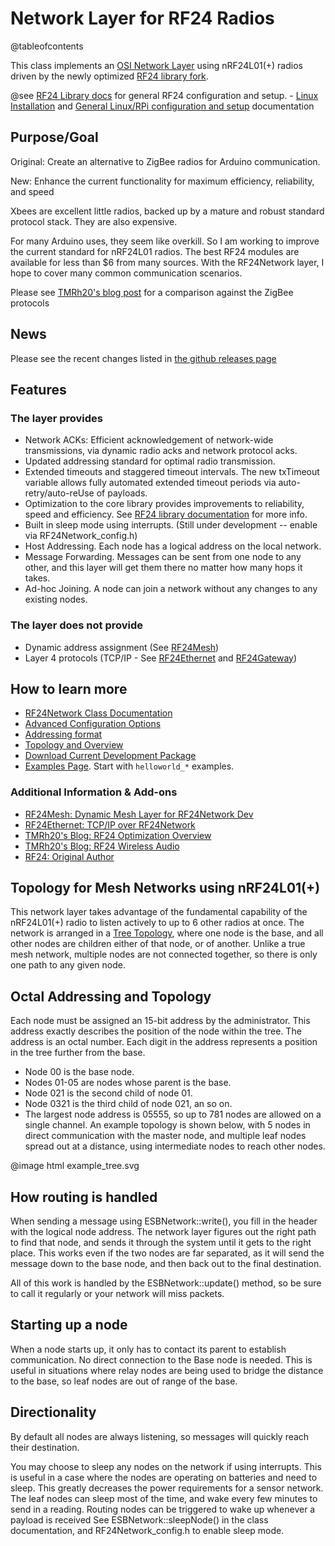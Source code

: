 # Network Layer for RF24 Radios

@tableofcontents

This class implements an [OSI Network Layer](http://en.wikipedia.org/wiki/Network_layer) using nRF24L01(+) radios driven
by the newly optimized [RF24 library fork](http://nRF24.github.com/RF24/).

@see
[RF24 Library docs](http://nRF24.github.io/RF24/) for general RF24 configuration and setup.
    - [Linux Installation](http://nRF24.github.io/RF24/md_docs_linux_install.html) and [General Linux/RPi configuration and setup](http://nRF24.github.io/RF24/md_docs_rpi_general.html) documentation

## Purpose/Goal

Original: Create an alternative to ZigBee radios for Arduino communication.

New: Enhance the current functionality for maximum efficiency, reliability, and speed

Xbees are excellent little radios, backed up by a mature and robust standard
protocol stack. They are also expensive.

For many Arduino uses, they seem like overkill. So I am working to improve the current
standard for nRF24L01 radios. The best RF24 modules are available for less than
$6 from many sources. With the RF24Network layer, I hope to cover many
common communication scenarios.

Please see [TMRh20's blog post](https://tmrh20.blogspot.com/2019/05/comparative-performance-analysis.html)
for a comparison against the ZigBee protocols

## News

Please see the recent changes listed in [the github releases page](https://github.com/nRF24/RF24Network/releases)

## Features

### The layer provides

- Network ACKs: Efficient acknowledgement of network-wide transmissions, via dynamic radio acks and network protocol acks.
- Updated addressing standard for optimal radio transmission.
- Extended timeouts and staggered timeout intervals. The new txTimeout variable allows fully automated extended timeout periods via auto-retry/auto-reUse of payloads.
- Optimization to the core library provides improvements to reliability, speed and efficiency. See [RF24 library documentation](https://nRF24.github.io/RF24) for more info.
- Built in sleep mode using interrupts. (Still under development -- enable via RF24Network_config.h)
- Host Addressing. Each node has a logical address on the local network.
- Message Forwarding. Messages can be sent from one node to any other, and
  this layer will get them there no matter how many hops it takes.
- Ad-hoc Joining. A node can join a network without any changes to any
  existing nodes.

### The layer does not provide

- Dynamic address assignment (See [RF24Mesh](https://github.com/nRF24/RF24Mesh))
- Layer 4 protocols (TCP/IP - See [RF24Ethernet](https://github.com/nRF24/RF24Ethernet) and [RF24Gateway](https://github.com/nRF24/RF24Gateway))

## How to learn more

- [RF24Network Class Documentation](classRF24Network.html)
- [Advanced Configuration Options](md_docs_advanced_config.html)
- [Addressing format](md_docs_addressing.html)
- [Topology and Overview](md_docs_tuning.html)
- [Download Current Development Package](https://github.com/TMRh20/RF24Network/archive/Development.zip)
- [Examples Page](examples.html). Start with `helloworld_*` examples.

### Additional Information & Add-ons

- [RF24Mesh: Dynamic Mesh Layer for RF24Network Dev](https://github.com/nRF24/RF24Mesh)
- [RF24Ethernet: TCP/IP over RF24Network](https://github.com/nRF24/RF24Ethernet)
- [TMRh20's Blog: RF24 Optimization Overview](http://tmrh20.blogspot.com/2014/03/high-speed-data-transfers-and-wireless.html)
- [TMRh20's Blog: RF24 Wireless Audio](http://tmrh20.blogspot.com/2014/03/arduino-radiointercomwireless-audio.html)
- [RF24: Original Author](http://maniacbug.github.com/RF24/)

## Topology for Mesh Networks using nRF24L01(+)

This network layer takes advantage of the fundamental capability of the nRF24L01(+) radio to
listen actively to up to 6 other radios at once. The network is arranged in a
[Tree Topology](http://en.wikipedia.org/wiki/Network_Topology#Tree), where
one node is the base, and all other nodes are children either of that node, or of another.
Unlike a true mesh network, multiple nodes are not connected together, so there is only one
path to any given node.

## Octal Addressing and Topology

Each node must be assigned an 15-bit address by the administrator. This address exactly
describes the position of the node within the tree. The address is an octal number. Each
digit in the address represents a position in the tree further from the base.

- Node 00 is the base node.
- Nodes 01-05 are nodes whose parent is the base.
- Node 021 is the second child of node 01.
- Node 0321 is the third child of node 021, an so on.
- The largest node address is 05555, so up to 781 nodes are allowed on a single channel.
  An example topology is shown below, with 5 nodes in direct communication with the master node,
  and multiple leaf nodes spread out at a distance, using intermediate nodes to reach other nodes.

@image html example_tree.svg

## How routing is handled

When sending a message using ESBNetwork::write(), you fill in the header with the logical
node address. The network layer figures out the right path to find that node, and sends
it through the system until it gets to the right place. This works even if the two nodes
are far separated, as it will send the message down to the base node, and then back out
to the final destination.

All of this work is handled by the ESBNetwork::update() method, so be sure to call it
regularly or your network will miss packets.

## Starting up a node

When a node starts up, it only has to contact its parent to establish communication.
No direct connection to the Base node is needed. This is useful in situations where
relay nodes are being used to bridge the distance to the base, so leaf nodes are out
of range of the base.

## Directionality

By default all nodes are always listening, so messages will quickly reach
their destination.

You may choose to sleep any nodes on the network if using interrupts. This is useful in a
case where the nodes are operating on batteries and need to sleep. This greatly decreases
the power requirements for a sensor network. The leaf nodes can sleep most of the time,
and wake every few minutes to send in a reading. Routing nodes can be triggered to wake up
whenever a payload is received See ESBNetwork::sleepNode() in the class documentation, and RF24Network_config.h
to enable sleep mode.
